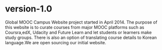 version-1.0
===========

Global MOOC Campus Website project started in April 2014. The purpose of this website is to curate courses from major MOOC platforms such as Coursra,edX, Udacity and Future Learn and let students or learners make study groups. There is also an option of translating course details to Korean language.We are open sourcing our initial website.

